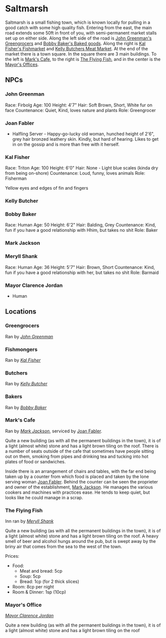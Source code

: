 # Saltmarsh

Saltmarsh is a small fishing town, which is known locally for pulling in a good catch with some high quality fish. Entering from the east, the main road extends some 50ft in front of you, with semi-permanent market stalls set up on either side. Along the left side of the road is [John Greenman's Greengrocers](#greengrocers) and [Bobby Baker's Baked goods](#Bakers). Along the right is [Kal Fisher's Fishmarket](#fishmongers) and [Kelly Butchers Meat Market](#butchers). At the end of the market there is a town square. In the square there are 3 main buildings. To the left is [Mark's Cafe](#marks-cafe), to the right is [The Flying Fish](#the-flying-fish), and in the center is the [Mayor's Offices](#mayors-office).

## NPCs

### John Greenman

Race: Firbolg
Age: 100
Height: 4'7"
Hair: Soft Brown, Short, White fur on face
Countenance: Quiet, Kind, loves nature and plants
Role: Greengrocer

### Joan Fabler

- Halfling Server - Happy-go-lucky old woman, hunched height of 2'6", grey hair bronzed leathery skin. Kindly, but hard of hearing. Likes to get in on the gossip and is more than free with it herself.

### Kal Fisher

Race: Triton
Age: 100
Height: 6'0"
Hair: None - Light blue scales (kinda dry from being on-shore)
Countenance: Loud, funny, loves animals
Role: Fisherman

Yellow eyes and edges of fin and fingers

### Kelly Butcher



### Bobby Baker

Race: Human
Age: 50
Height: 6'2"
Hair: Balding, Grey
Countenance: Kind, fun if you have a good relationship with Hhim, but takes no shit
Role: Baker

### Mark Jackson

### Meryll Shank

Race: Human
Age: 36
Height: 5'7"
Hair: Brown, Short
Countenance: Kind, fun if you have a good relationship with her, but takes no shit
Role: Barmaid

### Mayor Clarence Jordan

- Human

## Locations

### Greengrocers

Ran by [*John Greenman*](#john-greenman)

### Fishmongers

Ran by [*Kal Fisher*](#kal-fisher)

### Butchers

Ran by [*Kelly Butcher*](#kelly-butcher)

### Bakers

Ran by [*Bobby Baker*](#bobby-baker)

### Mark's Cafe

Ran by [*Mark Jackson*](#mark-jackson), serviced by [Joan Fabler](#joan-fabler).

Quite a new building (as with all the permanent buildings in the town), it is  of a light (almost white) stone and has a light brown tiling on the roof. There is a number of seats outside of the cafe that sometimes have people sitting out on them, smoking from pipes and drinking tea and tucking into hot plates of food or sandwiches.

Inside there is an arrangement of chairs and tables, with the far end being taken up by a counter from which food is placed and taken by the lone serving woman [Joan Fabler](#jaon-fabler). Behind the counter can be seen the proprieter and owner of the establishment, [Mark Jackson](#mark-jackson). He manages the various cookers and machines with practices ease. He tends to keep quiet, but looks like he could manage in a scrap.

### The Flying Fish

Inn ran by [*Meryll Shank*](#meryll-shank)

Quite a new building (as with all the permanent buildings in the town), it is  of a light (almost white) stone and has a light brown tiling on the roof. A heavy smell of beer and alcohol hungs around the pub, but is swept away by the briny air that comes from the sea to the west of the town.

Prices:
- Food:
    - Meat and bread: 5cp
    - Soup: 5cp
    - Bread: 1cp (for 2 thick slices)
- Room: 8cp per night
- Room & Dinner: 1sp (10cp)

### Mayor's Office

[*Mayor Clarence Jordan*](#mayor-clarence-jordan)

Quite a new building (as with all the permanent buildings in the town), it is  of a light (almost white) stone and has a light brown tiling on the roof
